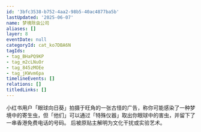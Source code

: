 ```yaml
---
id: '3bfc3538-b752-4aa2-98b5-40ac4877ba5b'
lastUpdated: '2025-06-07'
name: 梦境除虫公司
aliases: []
layer: 8
eventDate: null
categoryId: cat_ko7DBA6N
tagIds:
- tag_BHaPQ9KP
- tag_m2cLNuOr
- tag_845zMOEe
- tag_jKWvm6pa
timelineEvents: []
relations: []
titledLinks: []
---
```

小红书用户「眼球向日葵」拍摄于旺角的一张古怪的广告，称你可能感染了一种梦境中的寄生虫，但「他们」可以通过「特殊仪器」取出你眼球中的害虫，并留下了一串香港免费电话的号码。 后被原贴主解明为文化干扰或实验艺术。
